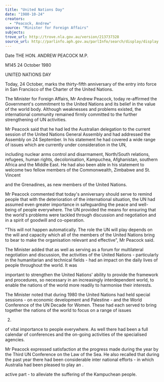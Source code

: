 ```yaml
---
title: "United Nations Day"
date: "1980-10-24"
creators:
  - "Peacock, Andrew"
source: "Minister for Foreign Affairs"
subjects:
trove_url: http://trove.nla.gov.au/version/213737328
source_url: http://parlinfo.aph.gov.au/parlInfo/search/display/display.w3p;query=Id%3A%22media/pressrel/HPR10028873%22
---
```


 Date THE HON. ANDREW PEACOCK M.P.

 M145 24 October 1980

 UNITED NATIONS DAY

 Today, 24 October, marks the thirty-fifth anniversary of the  entry into force in San Francisco of the Charter of the United Nations.

 The Minister for Foreign Affairs, Mr Andrew Peacock, today  re-affirmed the Government's commitment to the United Nations and its  belief in the value of the world body. Although weaknesses and problems  existed, the international community remained firmly committed to the  further strengthening of UN activities.

 Mr Peacock said that he had led the Australian delegation to  the current session of the United Nations General Assembly and had  addressed the Assembly on 24 September. In his statement he had covered  a wide range of issues which are currently under consideration in the UN, 

 including nuclear arms control and disarmament, North/South relations,  refugees,  human rights, decolonisation, Kampuchea, Afghanistan, southern  Africa and the Middle East. He had also been able in his statement to  welcome two fellow members of the Commonwealth, Zimbabwe and St. Vincent 

 and the Grenadines, as new members of the United Nations.

 Mr Peacock commented that today's anniversary should serve to  remind people that with the deterioration of the international situation,  the UN had assumed even greater importance in safeguarding the peace  and well-being of people everywhere.  The UN provided the means for  ensuring that the world's problems were tackled through discussion and  negotiation and in a spirit of goodwill and co-operation.

 "This will not happen automatically. The role the UN will play  depends on the will and capacity which all of the members of the United  Nations bring to bear to make the organisation relevant and effective", Mr Peacock said.

 The Minister added that as well as serving as a forum for  multilateral negotiation and discussion, the activities of the United  Nations - particularly in the humanitarian and technical fields - had an  impact on the daily lives of people throughout the world. It was 

 important to strengthen the United Nations' ability to provide the  framework and procedures, so necessary in an increasingly interdependent  world, to enable the nations of the world more readily to harmonise  their interests.

 The Minister noted that during 1980 the United Nations had  held special sessions - on economic development and Palestine - and the  World Conference of the UN Decade for Women. These had each served to  bring together the nations of the world to focus on a range of issues

 2.

 of vital importance to people everywhere. As well there had been a  full calendar of conferences and the on-going activities of the  specialised agencies.

 Mr Peacock expressed satisfaction at the progress made during  the year by the Third UN Conference on the Law of the Sea. He also  recalled that during the past year there had been considerable inter­ national efforts - in which Australia had been pleased to play an .  

 active part - to alleviate the suffering of the Kampuchean people.

